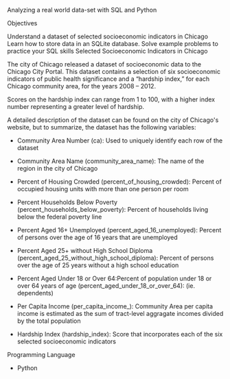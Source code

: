 Analyzing a real world data-set with SQL and Python

Objectives

Understand a dataset of selected socioeconomic indicators in Chicago
Learn how to store data in an SQLite database.
Solve example problems to practice your SQL skills
Selected Socioeconomic Indicators in Chicago

The city of Chicago released a dataset of socioeconomic data to the Chicago City Portal. This dataset contains a selection of six socioeconomic indicators of public health significance and a “hardship index,” for each Chicago community area, for the years 2008 – 2012.

Scores on the hardship index can range from 1 to 100, with a higher index number representing a greater level of hardship.

A detailed description of the dataset can be found on the city of Chicago's website, but to summarize, the dataset has the following variables:

- Community Area Number (ca): Used to uniquely identify each row of the dataset

- Community Area Name (community_area_name): The name of the region in the city of Chicago

- Percent of Housing Crowded (percent_of_housing_crowded): Percent of occupied housing units with more than one person per room

- Percent Households Below Poverty (percent_households_below_poverty): Percent of households living below the federal poverty line

- Percent Aged 16+ Unemployed (percent_aged_16_unemployed): Percent of persons over the age of 16 years that are unemployed

- Percent Aged 25+ without High School Diploma (percent_aged_25_without_high_school_diploma): Percent of persons over the age of 25 years without a high school education

- Percent Aged Under 18 or Over 64:Percent of population under 18 or over 64 years of age (percent_aged_under_18_or_over_64): (ie. dependents)

- Per Capita Income (per_capita_income_): Community Area per capita income is estimated as the sum of tract-level aggragate incomes divided by the total population

- Hardship Index (hardship_index): Score that incorporates each of the six selected socioeconomic indicators

Programming Language
- Python

